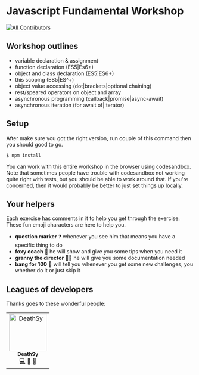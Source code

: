 # Javascript Fundamental Workshop

<!-- prettier-ignore-start -->
[![All Contributors](https://img.shields.io/badge/all_contributors-1-green.svg?style=flat-square)](#contributors)
<!-- prettier-ignore-end -->

## Workshop outlines
- variable declaration & assignment
- function declaration (ES5|Es6+)
- object and class declaration (ES5|ES6+)
- this scoping (ES5|ES^+)
- object value accessing (dot|brackets|optional chaining)
- rest/speared operators on object and array
- asynchronous programming (callback|promise|async-await)
- asynchronous iteration (for await of|Iterator)

## Setup

After make sure you got the right version, run couple of this command then you should good to go.

```shell
$ npm install
```
You can work with this entire workshop in the browser using codesandbox. Note that sometimes people have trouble with codesandbox not working quite right with tests, but you should be able to work around that. If you're concerned, then it would probably be better to just set things up locally. 

## Your helpers

Each exercise has comments in it to help you get through the exercise. These fun
emoji characters are here to help you.

- **question marker** ❓ whenever you see him that means you have a specific thing to do
- **foxy coach** 🦊 he will show and give you some tips when you need it
- **granny the director** 🧙‍♂️ he will give you some documentation needed
- **bang for 100** 💯 will tell you whenever you get some new challenges, you whether do it or just skip it

## Leagues of developers

Thanks goes to these wonderful people:

<!-- ALL-CONTRIBUTORS-LIST:START - Do not remove or modify this section -->
<!-- prettier-ignore -->
<table>
  <tr>
    <td align="center">
      <a href="https://github.com/DeathSy">
        <img src="https://avatars.githubusercontent.com/u/19651628?v=3" width="100px;" alt="DeathSy"/><br />
        <sub>
          <b>DeathSy</b>
        </sub>
      </a><br />
      <a href="" title="Code">💻</a>
      <a href="" title="Documentation">📄</a>
      <a href="" title="Tests">🧪</a>
    </td>
  </tr>
</table>
<!-- ALL-CONTRIBUTORS-LIST:END -->
